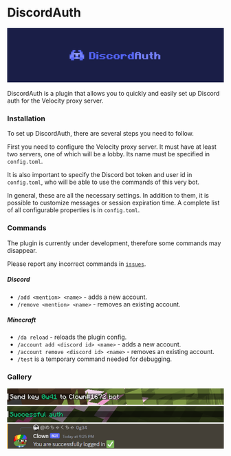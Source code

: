 # DiscordAuth

![DiscordAuth](pictures/banner.png)

DiscordAuth is a plugin that allows you to quickly and easily set up Discord auth for the Velocity proxy server.

### Installation
To set up DiscordAuth, there are several steps you need to follow.

First you need to configure the Velocity proxy server.
It must have at least two servers, one of which will be a lobby.
Its name must be specified in `config.toml`.

It is also important to specify the Discord bot token and user id in `config.toml`,
who will be able to use the commands of this very bot.

In general, these are all the necessary settings.
In addition to them, it is possible to customize messages or session expiration time.
A complete list of all configurable properties is in `config.toml`.

### Commands
The plugin is currently under development, therefore some commands may disappear.

Please report any incorrect commands in [`issues`](https://github.com/orewaee/DiscordAuth/issues).

##### Discord
- `/add <mention> <name>` - adds a new account.
- `/remove <mention> <name>` - removes an existing account.

##### Minecraft
- `/da reload` - reloads the plugin config.
- `/account add <discord id> <name>` - adds a new account.
- `/account remove <discord id> <name>` - removes an existing account.
- `/test` is a temporary command needed for debugging.

### Gallery
![](pictures/key.png)
![](pictures/minecraft_success.png)
![](pictures/discord_success.png)
